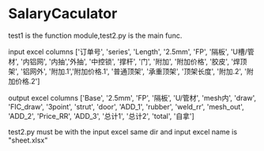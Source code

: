 # SalaryCaculator
test1 is the function module,test2.py is the main func.

input excel columns 
['订单号', 'series', 'Length', '2.5mm', 'FP', '隔板', 'U槽/管材', '内铝网', '内抽','外抽', '中控锁', '撑杆', '门', '附加', '附加价格', '胶皮', '焊顶架', 
'铝网外', '附加.1','附加价格.1', '普通顶架', '承重顶架', '顶架长度', '附加.2', '附加价格.2']

output excel columns
['Base', '2.5mm', 'FP', '隔板', 'U/管材', 'mesh内', 'draw', 'FIC_draw', '3point', 'strut', 'door', 'ADD_1', 'rubber', 'weld_rr', 'mesh_out',
 'ADD_2', 'Price_RR', 'ADD_3', '总计1', '总计2', 'total', '自拿']

test2.py must be with the input excel same dir and input excel name is "sheet.xlsx"
